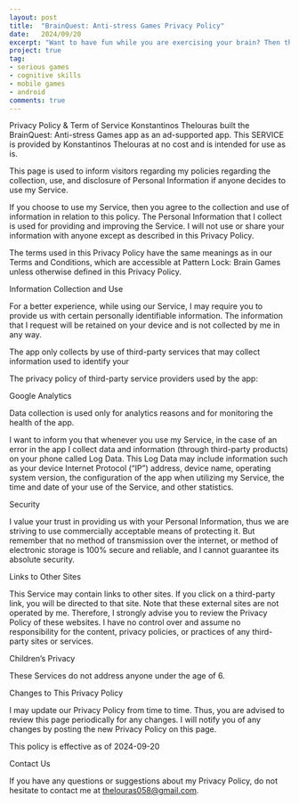 ```yaml
---
layout: post
title:  "BrainQuest: Anti-stress Games Privacy Policy"
date:   2024/09/20
excerpt: "Want to have fun while you are exercising your brain? Then this App is what you need."
project: true
tag:
- serious games
- cognitive skills
- mobile games
- android
comments: true
---
```


Privacy Policy & Term of Service 
Konstantinos Thelouras built the BrainQuest: Anti-stress Games app as an ad-supported app. This SERVICE is provided by Konstantinos Thelouras at no cost and is intended for use as is.

This page is used to inform visitors regarding my policies regarding the collection, use, and disclosure of Personal Information if anyone decides to use my Service.

If you choose to use my Service, then you agree to the collection and use of information in relation to this policy. The Personal Information that I collect is used for providing and improving the Service. I will not use or share your information with anyone except as described in this Privacy Policy.

The terms used in this Privacy Policy have the same meanings as in our Terms and Conditions, which are accessible at Pattern Lock: Brain Games unless otherwise defined in this Privacy Policy.

Information Collection and Use

For a better experience, while using our Service, I may require you to provide us with certain personally identifiable information. The information that I request will be retained on your device and is not collected by me in any way.

The app only collects by use of third-party services that may collect information used to identify your

The privacy policy of third-party service providers used by the app:


Google Analytics 


Data collection is used only for analytics reasons and for monitoring the health of the app.

I want to inform you that whenever you use my Service, in the case of an error in the app I collect data and information (through third-party products) on your phone called Log Data. This Log Data may include information such as your device Internet Protocol (“IP”) address, device name, operating system version, the configuration of the app when utilizing my Service, the time and date of your use of the Service, and other statistics.

Security

I value your trust in providing us with your Personal Information, thus we are striving to use commercially acceptable means of protecting it. But remember that no method of transmission over the internet, or method of electronic storage is 100% secure and reliable, and I cannot guarantee its absolute security.

Links to Other Sites

This Service may contain links to other sites. If you click on a third-party link, you will be directed to that site. Note that these external sites are not operated by me. Therefore, I strongly advise you to review the Privacy Policy of these websites. I have no control over and assume no responsibility for the content, privacy policies, or practices of any third-party sites or services.

Children’s Privacy

These Services do not address anyone under the age of 6.

Changes to This Privacy Policy

I may update our Privacy Policy from time to time. Thus, you are advised to review this page periodically for any changes. I will notify you of any changes by posting the new Privacy Policy on this page.

This policy is effective as of 2024-09-20

Contact Us

If you have any questions or suggestions about my Privacy Policy, do not hesitate to contact me at thelouras058@gmail.com.
